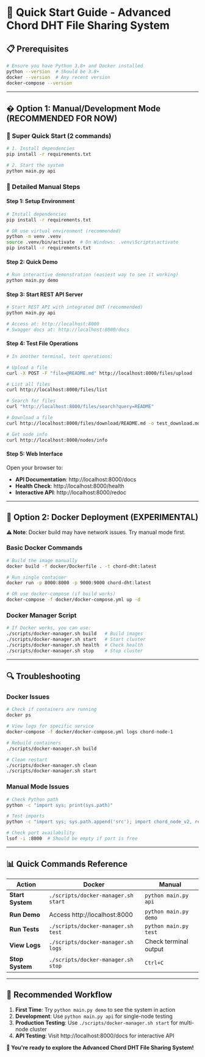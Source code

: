 # 🚀 Quick Start Guide - Advanced Chord DHT File Sharing System

## 📋 Prerequisites

```bash
# Ensure you have Python 3.8+ and Docker installed
python --version  # Should be 3.8+
docker --version  # Any recent version
docker-compose --version
```

---

## � Option 1: Manual/Development Mode (RECOMMENDED FOR NOW)

### **🎯 Super Quick Start (2 commands)**
```bash
# 1. Install dependencies
pip install -r requirements.txt

# 2. Start the system
python main.py api
```

### **📝 Detailed Manual Steps**

#### **Step 1: Setup Environment**
```bash
# Install dependencies
pip install -r requirements.txt

# OR use virtual environment (recommended)
python -m venv .venv
source .venv/bin/activate  # On Windows: .venv\Scripts\activate
pip install -r requirements.txt
```

#### **Step 2: Quick Demo**
```bash
# Run interactive demonstration (easiest way to see it working)
python main.py demo
```

#### **Step 3: Start REST API Server**
```bash
# Start REST API with integrated DHT (recommended)
python main.py api

# Access at: http://localhost:8000
# Swagger docs at: http://localhost:8000/docs
```

#### **Step 4: Test File Operations**
```bash
# In another terminal, test operations:

# Upload a file
curl -X POST -F "file=@README.md" http://localhost:8000/files/upload

# List all files
curl http://localhost:8000/files/list

# Search for files
curl "http://localhost:8000/files/search?query=README"

# Download a file  
curl http://localhost:8000/files/download/README.md -o test_download.md

# Get node info
curl http://localhost:8000/nodes/info
```

#### **Step 5: Web Interface**
Open your browser to:
- **API Documentation**: http://localhost:8000/docs
- **Health Check**: http://localhost:8000/health
- **Interactive API**: http://localhost:8000/redoc

---

## 🐳 Option 2: Docker Deployment (EXPERIMENTAL)

**⚠️ Note**: Docker build may have network issues. Try manual mode first.

### **Basic Docker Commands**
```bash
# Build the image manually
docker build -f docker/Dockerfile . -t chord-dht:latest

# Run single container
docker run -p 8000:8000 -p 9000:9000 chord-dht:latest

# OR use docker-compose (if build works)
docker-compose -f docker/docker-compose.yml up -d
```

### **Docker Manager Script**
```bash
# If Docker works, you can use:
./scripts/docker-manager.sh build   # Build images
./scripts/docker-manager.sh start   # Start cluster
./scripts/docker-manager.sh health  # Check health
./scripts/docker-manager.sh stop    # Stop cluster
```

---

## 🔍 Troubleshooting

### **Docker Issues**
```bash
# Check if containers are running
docker ps

# View logs for specific service
docker-compose -f docker/docker-compose.yml logs chord-node-1

# Rebuild containers
./scripts/docker-manager.sh build

# Clean restart
./scripts/docker-manager.sh clean
./scripts/docker-manager.sh start
```

### **Manual Mode Issues**
```bash
# Check Python path
python -c "import sys; print(sys.path)"

# Test imports
python -c "import sys; sys.path.append('src'); import chord_node_v2, rest_api; print('OK')"

# Check port availability
lsof -i :8000  # Should be empty if port is free
```

---

## 📊 Quick Commands Reference

| Action | Docker | Manual |
|--------|---------|---------|
| **Start System** | `./scripts/docker-manager.sh start` | `python main.py api` |
| **Run Demo** | Access http://localhost:8000 | `python main.py demo` |
| **Run Tests** | `./scripts/docker-manager.sh test` | `python main.py test` |
| **View Logs** | `./scripts/docker-manager.sh logs` | Check terminal output |
| **Stop System** | `./scripts/docker-manager.sh stop` | `Ctrl+C` |

---

## 🎯 Recommended Workflow

1. **First Time**: Try `python main.py demo` to see the system in action
2. **Development**: Use `python main.py api` for single-node testing
3. **Production Testing**: Use `./scripts/docker-manager.sh start` for multi-node cluster
4. **API Testing**: Visit http://localhost:8000/docs for interactive API

**🎉 You're ready to explore the Advanced Chord DHT File Sharing System!**
